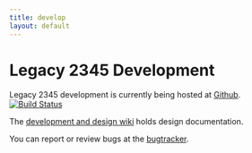 ```yaml
---
title: develop
layout: default
---
```


# Legacy 2345 Development

Legacy 2345 development is currently being hosted at
[Github](https://github.com/legacy2345/development). [![Build Status](https://travis-ci.org/legacy2345/v3.svg?branch=master)](https://travis-ci.org/legacy2345/v3)

The [development and design wiki](https://github.com/legacy2345/development/wiki) holds design documentation.

You can report or review bugs at the [bugtracker](https://github.com/legacy2345/development/issues).
